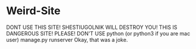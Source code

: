 # Weird-Site
DONT USE THIS SITE! SHESTIUGOLNIK WILL DESTROY YOU!
THIS IS DANGEROUS SITE! PLEASE! DON'T USE python (or python3 if you are mac user) manage.py runserver
Okay, that was a joke.
